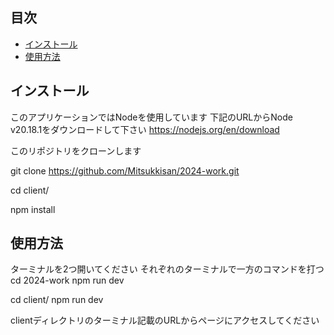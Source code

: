 ## 目次
- [インストール](#インストール)
- [使用方法](#インストール)

## インストール
このアプリケーションではNodeを使用しています
下記のURLからNode v20.18.1をダウンロードして下さい
https://nodejs.org/en/download

このリポジトリをクローンします

git clone https://github.com/Mitsukkisan/2024-work.git

cd client/

npm install 

## 使用方法

ターミナルを2つ開いてください
それぞれのターミナルで一方のコマンドを打つ
cd 2024-work
npm run dev

cd client/
npm run dev

clientディレクトリのターミナル記載のURLからページにアクセスしてください
